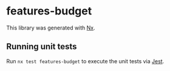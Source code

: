 # features-budget

This library was generated with [Nx](https://nx.dev).

## Running unit tests

Run `nx test features-budget` to execute the unit tests via [Jest](https://jestjs.io).
